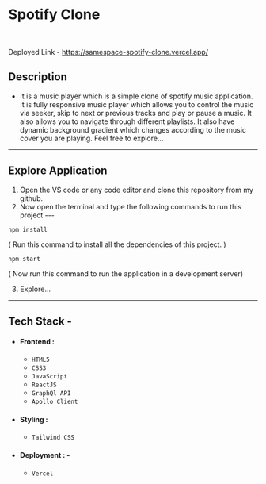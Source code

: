 <h1>Spotify Clone</h1>
<br/>

Deployed Link - https://samespace-spotify-clone.vercel.app/

## Description

- It is a music player which is a simple clone of spotify music application. It is fully responsive music player which allows you to control the music via seeker, skip to next or previous tracks and play or pause a music. It also allows you to navigate through different playlists.
  It also have dynamic background gradient which changes according to the music cover you are playing. Feel free to explore...

---

## Explore Application

1. Open the VS code or any code editor and clone this repository from my github.
2. Now open the terminal and type the following commands to run this project ---

```
npm install
```

( Run this command to install all the dependencies of this project. )

```
npm start
```

( Now run this command to run the application in a development server) 

3. Explore...

---

## Tech Stack -

- #### Frontend :

  - `HTML5`
  - `CSS3`
  - `JavaScript`
  - `ReactJS`
  - `GraphQl API`
  - `Apollo Client`

- #### Styling :

  - `Tailwind CSS `

- #### Deployment : -
  - `Vercel`


